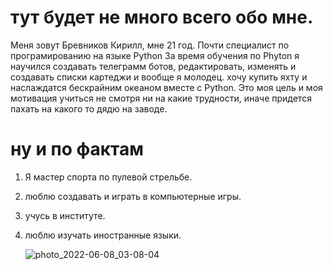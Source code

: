 # тут будет не много всего обо мне.
Меня зовут Бревников Кирилл, мне 21 год.
Почти специалист по програмированию на языке Python
За время обучения по Phyton я научился создавать телеграмм ботов, редактировать, изменять и создавать списки картеджи и вообще я молодец.
хочу купить яхту и наслаждатся бескрайним океаном вместе с Python.
Это моя цель и моя мотивация учиться не смотря ни на какие трудности, иначе придется пахать на какого то дядю на заводе.
# ну и по фактам
1. Я мастер спорта по пулевой стрельбе.
2. люблю создавать и играть в компьютерные игры.
3. учусь в институте.
4. люблю изучать иностранные языки.


   ![photo_2022-06-08_03-08-04](https://github.com/OverKefir/maine-ich/assets/137103847/68fda481-c6ce-44e5-83f2-4e5e761c660e)
